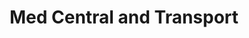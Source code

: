 ---
title: "Med Central and Transport"
url: /rochester/med-central-and-transport/
shop: furniture
---